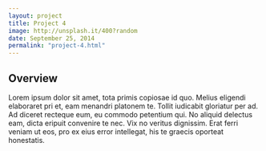 ```yaml
---
layout: project
title: Project 4
image: http://unsplash.it/400?random
date: September 25, 2014
permalink: "project-4.html"
---
```


## Overview
Lorem ipsum dolor sit amet, tota primis copiosae id quo. Melius eligendi elaboraret pri et, eam menandri platonem te. Tollit iudicabit gloriatur per ad. Ad diceret recteque eum, eu commodo petentium qui. No aliquid delectus eam, dicta eripuit convenire te nec. Vix no veritus dignissim. Erat ferri veniam ut eos, pro ex eius error intellegat, his te graecis oporteat honestatis.

<!-- Intermodal Navigation -->
<center>
  <table>
    <thead>
      <tr>
        <a href="{{site.baseurl}}/project-3.html"><i class="fas fa-chevron-circle-left fa-3x"></i></a>
        <a href="{{site.baseurl}}/project-5.html"><i class="fas fa-chevron-circle-right fa-3x"></i></a>
      </tr>
    </thead>
  </table>
</center>
